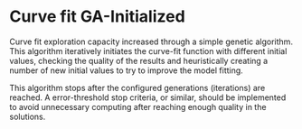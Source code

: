# Curve fit GA-Initialized
Curve fit exploration capacity increased through a simple genetic algorithm. This algorithm iteratively initiates the curve-fit function with different initial values, checking the quality of the results and heuristically creating a number of new initial values to try to improve the model fitting.

This algorithm stops after the configured generations (iterations) are reached. A error-threshold stop criteria, or similar, should be implemented to avoid unnecessary computing after reaching enough quality in the solutions.
